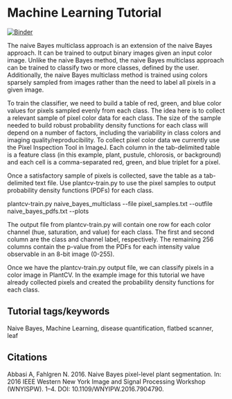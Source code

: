 # Machine Learning Tutorial 

[![Binder](https://mybinder.org/badge_logo.svg)](https://mybinder.org/v2/gh/danforthcenter/plantcv-tutorial-machine-learning/HEAD?labpath=index.ipynb)

The naive Bayes multiclass approach is an extension of the naive Bayes approach. It can be trained to output binary images given an input color image. Unlike the naive Bayes method, the naive Bayes multiclass approach can be trained to classify two or more classes, defined by the user. Additionally, the naive Bayes multiclass method is trained using colors sparsely sampled from images rather than the need to label all pixels in a given image.

To train the classifier, we need to build a table of red, green, and blue color values for pixels sampled evenly from each class. The idea here is to collect a relevant sample of pixel color data for each class. The size of the sample needed to build robust probability density functions for each class will depend on a number of factors, including the variability in class colors and imaging quality/reproducibility. To collect pixel color data we currently use the Pixel Inspection Tool in ImageJ. Each column in the tab-delimited table is a feature class (in this example, plant, pustule, chlorosis, or background) and each cell is a comma-separated red, green, and blue triplet for a pixel.

Once a satisfactory sample of pixels is collected, save the table as a tab-delimited text file. Use plantcv-train.py to use the pixel samples to output probability density functions (PDFs) for each class.

plantcv-train.py naive_bayes_multiclass --file pixel_samples.txt --outfile naive_bayes_pdfs.txt --plots

The output file from plantcv-train.py will contain one row for each color channel (hue, saturation, and value) for each class. The first and second column are the class and channel label, respectively. The remaining 256 columns contain the p-value from the PDFs for each intensity value observable in an 8-bit image (0-255).

Once we have the plantcv-train.py output file, we can classify pixels in a color image in PlantCV. In the example image for this tutorial we have already collected pixels and created the probability density functions for each class.

## Tutorial tags/keywords

Naive Bayes, Machine Learning, disease quantification, flatbed scanner, leaf 

## Citations

Abbasi A, Fahlgren N. 2016. Naive Bayes pixel-level plant segmentation. In: 2016 IEEE Western New York Image and Signal Processing Workshop (WNYISPW). 1–4. DOI: 10.1109/WNYIPW.2016.7904790.
